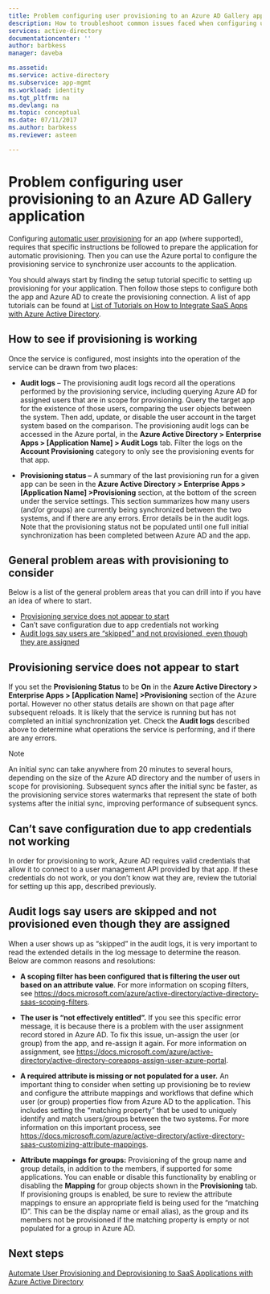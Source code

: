 ```yaml
---
title: Problem configuring user provisioning to an Azure AD Gallery application | Microsoft Docs
description: How to troubleshoot common issues faced when configuring user provisioning to an application already listed in the Azure AD Application Gallery
services: active-directory
documentationcenter: ''
author: barbkess
manager: daveba

ms.assetid: 
ms.service: active-directory
ms.subservice: app-mgmt
ms.workload: identity
ms.tgt_pltfrm: na
ms.devlang: na
ms.topic: conceptual
ms.date: 07/11/2017
ms.author: barbkess
ms.reviewer: asteen

---
```


# Problem configuring user provisioning to an Azure AD Gallery application

Configuring [automatic user provisioning](https://docs.microsoft.com/azure/active-directory/active-directory-saas-app-provisioning) for an app (where supported), requires that specific instructions be followed to prepare the application for automatic provisioning. Then you can use the Azure portal to configure the provisioning service to synchronize user accounts to the application.

You should always start by finding the setup tutorial specific to setting up provisioning for your application. Then follow those steps to configure both the app and Azure AD to create the provisioning connection. A list of app tutorials can be found at [List of Tutorials on How to Integrate SaaS Apps with Azure Active Directory](https://docs.microsoft.com/azure/active-directory/active-directory-saas-tutorial-list).

## How to see if provisioning is working 

Once the service is configured, most insights into the operation of the service can be drawn from two places:

-   **Audit logs** – The provisioning audit logs record all the operations performed by the provisioning service, including querying Azure AD for assigned users that are in scope for provisioning. Query the target app for the existence of those users, comparing the user objects between the system. Then add, update, or disable the user account in the target system based on the comparison. The provisioning audit logs can be accessed in the Azure portal, in the **Azure Active Directory &gt; Enterprise Apps &gt; \[Application Name\] &gt; Audit Logs** tab. Filter the logs on the **Account Provisioning** category to only see the provisioning events for that app.

-   **Provisioning status –** A summary of the last provisioning run for a given app can be seen in the **Azure Active Directory &gt; Enterprise Apps &gt; \[Application Name\] &gt;Provisioning** section, at the bottom of the screen under the service settings. This section summarizes how many users (and/or groups) are currently being synchronized between the two systems, and if there are any errors. Error details be in the audit logs. Note that the provisioning status not be populated until one full initial synchronization has been completed between Azure AD and the app.

## General problem areas with provisioning to consider

Below is a list of the general problem areas that you can drill into if you have an idea of where to start.

* [Provisioning service does not appear to start](#provisioning-service-does-not-appear-to-start)
* Can’t save configuration due to app credentials not working
* [Audit logs say users are “skipped” and not provisioned, even though they are assigned](#audit-logs-say-users-are-skipped-and-not-provisioned-even-though-they-are-assigned)

## Provisioning service does not appear to start

If you set the **Provisioning Status** to be **On** in the **Azure Active Directory &gt; Enterprise Apps &gt; \[Application Name\] &gt;Provisioning** section of the Azure portal. However no other status details are shown on that page after subsequent reloads. It is likely that the service is running but has not completed an initial synchronization yet. Check the **Audit logs** described above to determine what operations the service is performing, and if there are any errors.

>[!NOTE]
>An initial sync can take anywhere from 20 minutes to several hours, depending on the size of the Azure AD directory and the number of users in scope for provisioning. Subsequent syncs after the initial sync be faster, as the provisioning service stores watermarks that represent the state of both systems after the initial sync, improving performance of subsequent syncs.
>
>

## Can’t save configuration due to app credentials not working

In order for provisioning to work, Azure AD requires valid credentials that allow it to connect to a user management API provided by that app. If these credentials do not work, or you don’t know wat they are, review the tutorial for setting up this app, described previously.

## Audit logs say users are skipped and not provisioned even though they are assigned

When a user shows up as “skipped” in the audit logs, it is very important to read the extended details in the log message to determine the reason. Below are common reasons and resolutions:

-   **A scoping filter has been configured** **that is filtering the user out based on an attribute value**. For more information on scoping filters, see <https://docs.microsoft.com/azure/active-directory/active-directory-saas-scoping-filters>.

-   **The user is “not effectively entitled”.** If you see this specific error message, it is because there is a problem with the user assignment record stored in Azure AD. To fix this issue, un-assign the user (or group) from the app, and re-assign it again. For more information on assignment, see <https://docs.microsoft.com/azure/active-directory/active-directory-coreapps-assign-user-azure-portal>.

-   **A required attribute is missing or not populated for a user.** An important thing to consider when setting up provisioning be to review and configure the attribute mappings and workflows that define which user (or group) properties flow from Azure AD to the application. This includes setting the “matching property” that be used to uniquely identify and match users/groups between the two systems. For more information on this important process, see <https://docs.microsoft.com/azure/active-directory/active-directory-saas-customizing-attribute-mappings>.

   * **Attribute mappings for groups:** Provisioning of the group name and group details, in addition to the members, if supported for some applications. You can enable or disable this functionality by enabling or disabling the **Mapping** for group objects shown in the **Provisioning** tab. If provisioning groups is enabled, be sure to review the attribute mappings to ensure an appropriate field is being used for the “matching ID”. This can be the display name or email alias), as the group and its members not be provisioned if the matching property is empty or not populated for a group in Azure AD.

## Next steps
[Automate User Provisioning and Deprovisioning to SaaS Applications with Azure Active Directory](user-provisioning.md)
